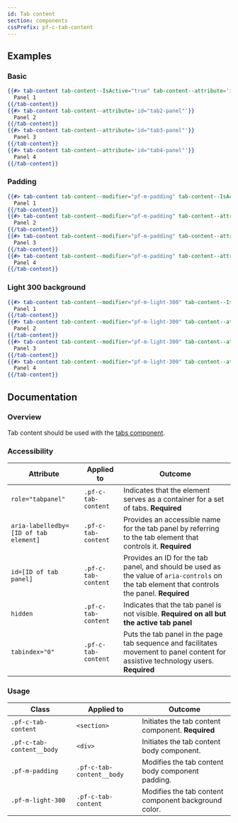 ```yaml
---
id: Tab content
section: components
cssPrefix: pf-c-tab-content
---
```


## Examples
### Basic
```hbs
{{#> tab-content tab-content--IsActive="true" tab-content--attribute='id="tab1-panel"'}}
  Panel 1
{{/tab-content}}
{{#> tab-content tab-content--attribute='id="tab2-panel"'}}
  Panel 2
{{/tab-content}}
{{#> tab-content tab-content--attribute='id="tab3-panel"'}}
  Panel 3
{{/tab-content}}
{{#> tab-content tab-content--attribute='id="tab4-panel"'}}
  Panel 4
{{/tab-content}}
```

### Padding
```hbs
{{#> tab-content tab-content--modifier="pf-m-padding" tab-content--IsActive="true" tab-content--attribute='id="tab1-panel"'}}
  Panel 1
{{/tab-content}}
{{#> tab-content tab-content--modifier="pf-m-padding" tab-content--attribute='id="tab2-panel"'}}
  Panel 2
{{/tab-content}}
{{#> tab-content tab-content--modifier="pf-m-padding" tab-content--attribute='id="tab3-panel"'}}
  Panel 3
{{/tab-content}}
{{#> tab-content tab-content--modifier="pf-m-padding" tab-content--attribute='id="tab4-panel"'}}
  Panel 4
{{/tab-content}}
```

### Light 300 background
```hbs
{{#> tab-content tab-content--modifier="pf-m-light-300" tab-content--IsActive="true" tab-content--attribute='id="light-300-tab1-panel"'}}
  Panel 1
{{/tab-content}}
{{#> tab-content tab-content--modifier="pf-m-light-300" tab-content--attribute='id="tab2-panel"'}}
  Panel 2
{{/tab-content}}
{{#> tab-content tab-content--modifier="pf-m-light-300" tab-content--attribute='id="tab3-panel"'}}
  Panel 3
{{/tab-content}}
{{#> tab-content tab-content--modifier="pf-m-light-300" tab-content--attribute='id="tab4-panel"'}}
  Panel 4
{{/tab-content}}
```

## Documentation
### Overview
Tab content should be used with the [tabs component](/components/tabs).

### Accessibility
| Attribute | Applied to | Outcome |
| -- | -- | -- |
| `role="tabpanel"` | `.pf-c-tab-content` | Indicates that the element serves as a container for a set of tabs. **Required** |
| `aria-labelledby=[ID of tab element]` | `.pf-c-tab-content` | Provides an accessible name for the tab panel by referring to the tab element that controls it. **Required**
| `id=[ID of tab panel]` | `.pf-c-tab-content` | Provides an ID for the tab panel, and should be used as the value of `aria-controls` on the tab element that controls the panel.  **Required**
| `hidden` | `.pf-c-tab-content` | Indicates that the tab panel is not visible. **Required on all but the active tab panel**
| `tabindex="0"` | `.pf-c-tab-content` | Puts the tab panel in the page tab sequence and facilitates movement to panel content for assistive technology users. **Required**

### Usage
| Class | Applied to | Outcome |
| -- | -- | -- |
| `.pf-c-tab-content` | `<section>` |  Initiates the tab content component. **Required** |
| `.pf-c-tab-content__body` | `<div>` |  Initiates the tab content body component. |
| `.pf-m-padding` | `.pf-c-tab-content__body` | Modifies the tab content body component padding. |
| `.pf-m-light-300` | `.pf-c-tab-content` |  Modifies the tab content component background color. |
